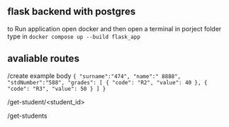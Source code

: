 ## flask backend with postgres

to Run application open docker and then open a terminal in porject folder type in
`docker compose up --build flask_app`

## avaliable routes

/create
example body
`
{
"surname":"474",
"name":" 8888",
"stdNumber":"588",
"grades": [
{
"code": "R2",
"value": 40
},
{
"code": "R3",
"value": 50
}
]
}
`

/get-student/<student_id>

/get-students
